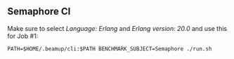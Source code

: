 ## Semaphore CI

Make sure to select *Language: Erlang* and *Erlang version: 20.0* and use this for Job #1:

    PATH=$HOME/.beamup/cli:$PATH BENCHMARK_SUBJECT=Semaphore ./run.sh
